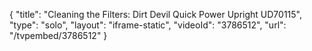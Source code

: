 {
    "title": "Cleaning the Filters: Dirt Devil Quick Power Upright UD70115",
    "type": "solo",
    "layout": "iframe-static",
    "videoId": "3786512",
    "url": "\/tvpembed\/3786512"
}